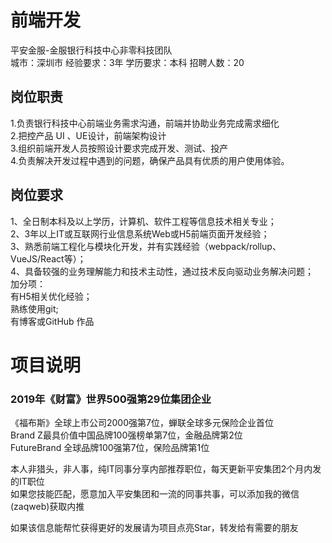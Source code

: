 # 前端开发
平安金服-金服银行科技中心非零科技团队  
城市：深圳市 经验要求：3年 学历要求：本科  招聘人数：20

## 岗位职责
1.负责银行科技中心前端业务需求沟通，前端并协助业务完成需求细化   
2.把控产品 UI 、UE设计，前端架构设计   
3.组织前端开发人员按照设计要求完成开发、测试、投产   
4.负责解决开发过程中遇到的问题，确保产品具有优质的用户使用体验。

## 岗位要求
1、全日制本科及以上学历，计算机、软件工程等信息技术相关专业；   
2、3年以上IT或互联网行业信息系统Web或H5前端页面开发经验；   
3、熟悉前端工程化与模块化开发，并有实践经验（webpack/rollup、VueJS/React等）；   
4、具备较强的业务理解能力和技术主动性，通过技术反向驱动业务解决问题；   
加分项：   
有H5相关优化经验；   
熟练使用git;   
有博客或GitHub 作品

# 项目说明

### 2019年《财富》世界500强第29位集团企业
《福布斯》全球上市公司2000强第7位，蝉联全球多元保险企业首位  
Brand Z最具价值中国品牌100强榜单第7位，金融品牌第2位  
FutureBrand 全球品牌100强第7位，保险品牌第1位

本人非猎头，非人事，纯IT同事分享内部推荐职位，每天更新平安集团2个月内发的IT职位  
如果您技能匹配，愿意加入平安集团和一流的同事共事，可以添加我的微信(zaqweb)获取内推 

如果该信息能帮忙获得更好的发展请为项目点亮Star，转发给有需要的朋友




